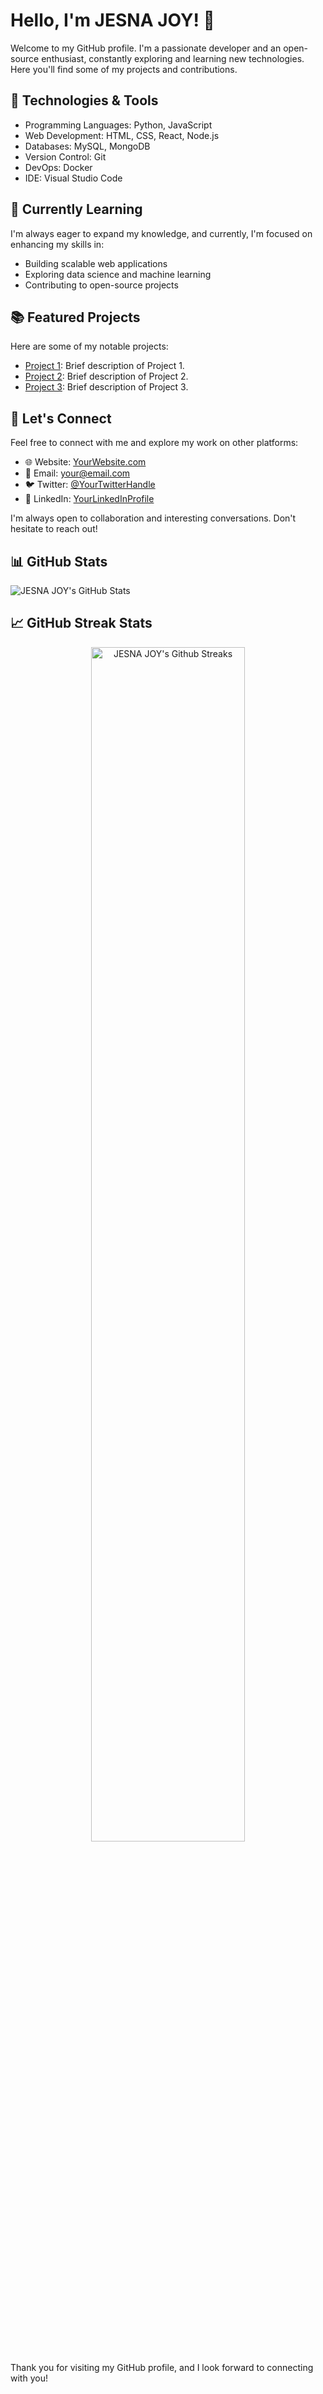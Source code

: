 # Hello, I'm JESNA JOY! 👋

Welcome to my GitHub profile. I'm a passionate developer and an open-source enthusiast, constantly exploring and learning new technologies. Here you'll find some of my projects and contributions.

## 🔧 Technologies & Tools

- Programming Languages: Python, JavaScript
- Web Development: HTML, CSS, React, Node.js
- Databases: MySQL, MongoDB
- Version Control: Git
- DevOps: Docker
- IDE: Visual Studio Code

## 🌱 Currently Learning

I'm always eager to expand my knowledge, and currently, I'm focused on enhancing my skills in:

- Building scalable web applications
- Exploring data science and machine learning
- Contributing to open-source projects

## 📚 Featured Projects

Here are some of my notable projects:

- [Project 1](https://github.com/your/project1): Brief description of Project 1.
- [Project 2](https://github.com/your/project2): Brief description of Project 2.
- [Project 3](https://github.com/your/project3): Brief description of Project 3.

## 🤝 Let's Connect

Feel free to connect with me and explore my work on other platforms:

- 🌐 Website: [YourWebsite.com](https://yourwebsite.com)
- 📧 Email: your@email.com
- 🐦 Twitter: [@YourTwitterHandle](https://twitter.com/YourTwitterHandle)
- 💼 LinkedIn: [YourLinkedInProfile](https://www.linkedin.com/in/yourlinkedinprofile)

I'm always open to collaboration and interesting conversations. Don't hesitate to reach out!

## 📊 GitHub Stats

![JESNA JOY's GitHub Stats](https://github-readme-stats.vercel.app/api?username=JESNA-JOY&show_icons=true&count_private=true&theme=radical)

## 📈 GitHub Streak Stats

<div align="center">
  <img src="https://github-readme-streak-stats.herokuapp.com/?user=JESNA-JOY&theme=dark" alt="JESNA JOY's Github Streaks" width="70%">
</div>

Thank you for visiting my GitHub profile, and I look forward to connecting with you!
